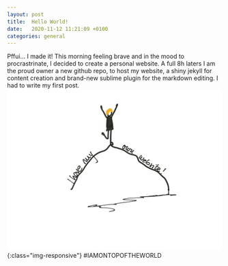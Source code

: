 ```yaml
---
layout: post
title:  Hello World!
date:   2020-11-12 11:21:09 +0100
categories: general
---
```


Pffui... I made it! This morning feeling brave and in the mood to procrastrinate, I decided to create a personal website. A full 8h laters I am the proud owner a new github repo, to host my website, a shiny jekyll for content creation and brand-new sublime plugin for the markdown editing. I had to write my first post. 
![hello](/assets/img/ihaveawebsite.png){:class="img-responsive"}
#IAMONTOPOFTHEWORLD
